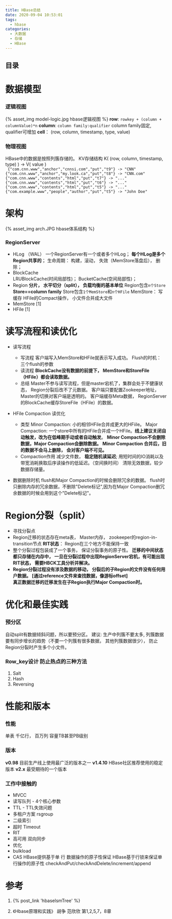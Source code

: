 ```yaml
---
title: HBase总结
date: 2020-09-04 10:53:01
tags:
  - hbase
categories: 
  - 大数据
  - 存储
  - HBase   
---
```


<p></p>
<!-- more -->

## 目录
<!-- toc -->

#  数据模型
###  逻辑视图 
{% asset_img  model-logic.jpg  hbase逻辑视图 %}
**row**: <code>rowkey + (column + columnValue)*n</code> 
**column**: <code>column family:qualifier</code>   column family固定, qualifier可增加 
**cell**： (row, column, timestamp, type, value) 

###  物理视图
HBase中的数据是按照列簇存储的。
KV存储结构 K( (row, column, timestamp, type) ) -> V( value )  
<code>
{"com.cnn.www","anchor","cnnsi.com","put","t9"} -> "CNN"
{"com.cnn.www","anchor","my.look.ca","put","t8"} -> "CNN.com"
{"com.cnn.www","contents","html","put","t7"} -> "..."
{"com.cnn.www","contents","html","put","t6"} -> "..."
{"com.cnn.www","contents","html","put","t5"} -> "..."
{"com.example.www","people","author","put","t5"} -> "John Doe"
</code>



#  架构
{% asset_img  arch.JPG  hbase体系结构 %}

### RegionServer
+ HLog （WAL）
  一个RegionServer有一个或者多个HLog；
  **每个HLog是多个Region共享的**；
  生命周期： 构建，滚动， 失效（MemStore落盘后）， 删除；
+ BlockCache  
  LRUBlockCache(时间局部性)；
  BucketCache(空间局部性)；
+ Region
  **分片， 水平切分（split）， 负载均衡的基本单位**
  Region包含<code>n个Store</code>   **Store==column family**
  Store包含<code>1个MemStore</code>和<code>n个HFile</code>
  MemStore： 写缓存 
  HFile的Compact操作， 小文件合并成大文件  
+ MemStore [1]
+ HFile [1]

#  读写流程和读优化
+ 读写流程
  - 写流程
    客户端写入MemStore和HFile就表示写入成功。
    Flush的时机： 三个flush的参数
  - 读流程
    **BlockCache没有数据的前提下， MemStore和StoreFile（HFile）都会读取数据。**
  - 总结 
    Master不参与读写流程，但是master宕机了，集群会处于不健康状态， Region分裂后改不了元数据。
    客户端只要配置Zookeeper地址，Master的切换对客户端是透明的。
    客户端缓存Meta数据， RegionServer的BlockCache缓存StoreFile（HFile）的数据。


+ HFile Compaction  读优化
  - 类型
     Minor Compaction: 小的相邻HFile合并成更大的HFiile。
     Major Compaction: 一个store中所有的HFile合并成一个HFile。**线上建议关闭自动触发，改为在低峰期手动或者自动触发**。
     **Minor Compaction不会删除数据，Major Compaction会删除数据。** 
     **Minor Compaction 合并后，旧的数据不会马上删除， 会对客户端不可见。** 
   - Compaction作用
     减少文件数， **稳定随机读延迟**; 用短时间的IO消耗以及带宽消耗换取后序读操作的低延迟。（空间换时间）
     清除无效数据，较少数据存储量。

+ 数据删除时机
flush和Major Compaction的时候会删除冗余的数据。
flush时只删除内存的冗余数据，不删除"Delete标记",因为在Major Compaction删冗余数据的时候会用到这个"Delete标记"。


#  Region分裂（split）
+ 寻找分裂点
+ Region迁移的状态存在meta表， Master内存， zookeeper的region-in-transition节点
  **RIT状态**： Region在三个地方不能保持一致
+ 整个分裂过程包装成了一个事务， 保证分裂事务的原子性。
  **迁移的中间状态都只存储在内存中， 一旦在分裂过程中出现RegionServer宕机，有可能出现RIT状态， 需要HBCK工具分析并解决。**
+ **Region分裂过程没有涉及数据的移动， 分裂后的子Region的文件没有任何用户数据。 [通过reference文件来查找数据，像游标offset]**  
  **真正数据迁移的迁移发生在子Region执行Major Compaction时。**

#  优化和最佳实践
### **预分区**
自动split有数据倾斜问题，所以要预分区。
建议: 生产中列簇不要太多, 列簇数据要有同步增长的趋势（不要一个列簇有很多数据， 其他列簇数据很少），
      防止Region分裂时产生多个小文件。

### Row_key设计  防止热点的三种方法
1. Salt
2. Hash
3. Reversing

#  性能和版本
###  性能  
单表 千亿行， 百万列  容量TB甚至PB级别

###  版本
**v0.98**    目前生产线上使用最广泛的版本之一
**v1.4.10**   HBase社区推荐使用的稳定版本
**v2.x**    最受期待的一个版本

### 工作中接触的
+ MVCC
+ 读写队列 - 4个核心参数
+ TTL - TTL失效问题
+ 多租户方案
  rsgroup
+ 二级索引  
+ 超时 Timeout
+ RIT
+ 高可用
  双向同步
+ 优化
+ bulkload
+ CAS
HBase提供基于单 行 数据操作的原子性保证
HBase基于行锁来保证单行操作的原子性
checkAndPut/checkAndDelete/increment/append  

# 参考

1. {% post_link 'hbaselsmTree' %}

2. 《Hbase原理和实践》 胡争  范欣欣   第1,2,5,7，8章



